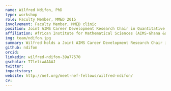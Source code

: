 ```yaml
---
name: Wilfred Ndifon, PhD
type: workshop
role: Faculty Member, MMED 2015
involvement: Faculty Member, MMED clinic
position: Joint AIMS Career Development Research Chair in Quantitative Immunology and Bioinformatics
affiliation: African Institute for Mathematical Sciences (AIMS-Ghana &amp; AIMS-South Africa)
img: team/ndifon.jpg
summary: Wilfred holds a Joint AIMS Career Development Research Chair in Quantitative Immunology and Bioinformatics at the African Institute for Mathematical Sciences in Ghana and South Africa. He joined the Workshop Faculty in 2015.
github: ndifon
orcid:
linkedin: wilfred-ndifon-39a77570
gscholar: T7leliwAAAAJ
twitter:
impactstory:
website: http://nef.org/meet-nef-fellows/wilfred-ndifon/
cv:
---
```

